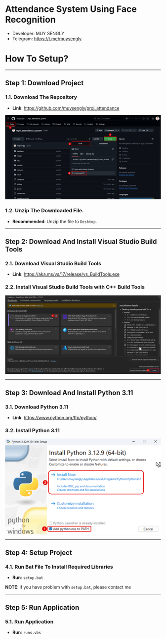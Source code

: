 # Attendance System Using Face Recognition

- Developer: MUY SENGLY
- Telegram: https://t.me/muysengly

# How To Setup?

---

## Step 1: Download Project

### 1.1. Download The Repository

- **Link**: https://github.com/muysengly/proj_attendance

![alt text](resource/asset/003.png)

### 1.2. Unzip The Downloaded File.

- **Recommended**: Unzip the file to `Desktop`.

---

## Step 2: Download And Install Visual Studio Build Tools

### 2.1. Download Visual Studio Build Tools

- **Link**: https://aka.ms/vs/17/release/vs_BuildTools.exe

### 2.2. Install Visual Studio Build Tools with C++ Build Tools

![alt text](resource/asset/001.png)

---

## Step 3: Download And Install Python 3.11

### 3.1. Download Python 3.11

- **Link**: https://www.python.org/ftp/python/

### 3.2. Install Python 3.11

![alt text](resource/asset/002.png)

---

## Step 4: Setup Project

### 4.1. Run Bat File To Install Required Libraries

- **Run**: `setup.bat`

**NOTE**: if you have problem with `setup.bat`, please contact me

---

## Step 5: Run Application

### 5.1. Run Application

- **Run**: `runs.vbs`
